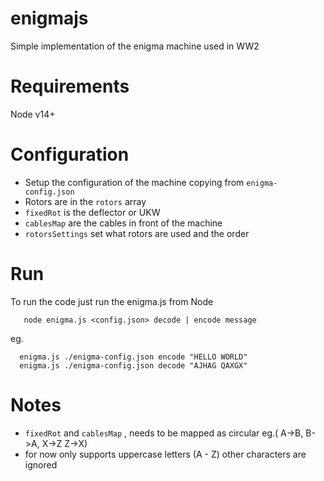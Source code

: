 # enigmajs
Simple implementation of the enigma machine used in WW2

# Requirements
Node v14+

# Configuration
- Setup the configuration of the machine copying from `enigma-config.json`
- Rotors are in the `rotors` array
- `fixedRot` is the deflector or UKW
- `cablesMap` are the cables in front of the machine
- `rotorsSettings` set what rotors are used and the order

# Run
To run the code just run the enigma.js from Node
 ```
    node enigma.js <config.json> decode | encode message
  ```
  eg.
  ```
    enigma.js ./enigma-config.json encode "HELLO WORLD"
    enigma.js ./enigma-config.json decode "AJHAG QAXGX"
  ```

# Notes
- `fixedRot` and `cablesMap` , needs to be mapped as circular eg.( A->B, B->A, X->Z Z->X)
- for now only supports uppercase letters (A - Z) other characters are ignored

